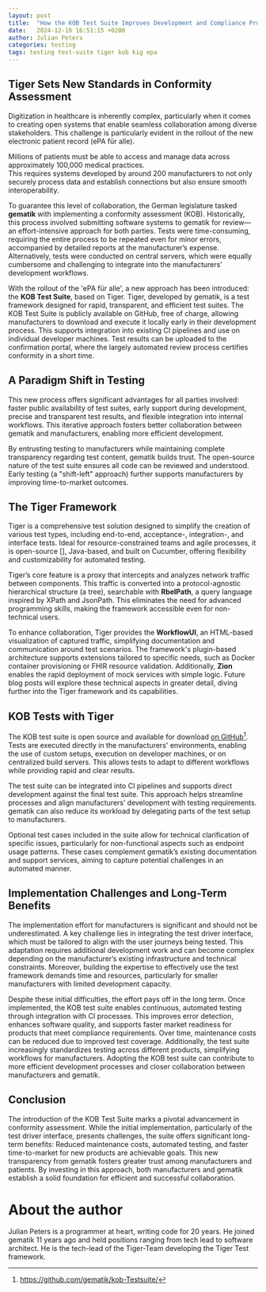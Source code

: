 ```yaml
---
layout: post
title:  "How the KOB Test Suite Improves Development and Compliance Processes"
date:   2024-12-16 16:51:15 +0200
author: Julian Peters
categories: testing
tags: testing test-suite tiger kob kig epa
---
```


## Tiger Sets New Standards in Conformity Assessment

Digitization in healthcare is inherently complex, particularly when it comes to creating open systems that enable seamless collaboration among diverse stakeholders. This challenge is particularly evident in the rollout of the new electronic patient record (ePA für alle).

Millions of patients must be able to access and manage data across approximately 100,000 medical practices.  
This requires systems developed by around 200 manufacturers to not only securely process data and establish connections but also ensure smooth interoperability.

To guarantee this level of collaboration, the German legislature tasked **gematik** with implementing a conformity assessment (KOB). Historically, this process involved submitting software systems to gematik for review—an effort-intensive approach for both parties. Tests were time-consuming, requiring the entire process to be repeated even for minor errors, accompanied by detailed reports at the manufacturer’s expense. Alternatively, tests were conducted on central servers, which were equally cumbersome and challenging to integrate into the manufacturers’ development workflows.

With the rollout of the 'ePA für alle', a new approach has been introduced: the **KOB Test Suite**, based on Tiger. Tiger, developed by gematik, is a test framework designed for rapid, transparent, and efficient test suites. The KOB Test Suite is publicly available on GitHub, free of charge, allowing manufacturers to download and execute it locally early in their development process. This supports integration into existing CI pipelines and use on individual developer machines. Test results can be uploaded to the confirmation portal, where the largely automated review process certifies conformity in a short time.

## A Paradigm Shift in Testing

This new process offers significant advantages for all parties involved: faster public availability of test suites, early support during development, precise and transparent test results, and flexible integration into internal workflows. This iterative approach fosters better collaboration between gematik and manufacturers, enabling more efficient development.

By entrusting testing to manufacturers while maintaining complete transparency regarding test content, gematik builds trust. The open-source nature of the test suite ensures all code can be reviewed and understood. Early testing (a "shift-left" approach) further supports manufacturers by improving time-to-market outcomes.

## The Tiger Framework

Tiger is a comprehensive test solution designed to simplify the creation of various test types, including end-to-end, acceptance-, integration-, and interface tests. Ideal for resource-constrained teams and agile processes, it is open-source [], Java-based, and built on Cucumber, offering flexibility and customizability for automated testing.

Tiger’s core feature is a proxy that intercepts and analyzes network traffic between components. This traffic is converted into a protocol-agnostic hierarchical structure (a tree), searchable with **RbelPath**, a query language inspired by XPath and JsonPath. This eliminates the need for advanced programming skills, making the framework accessible even for non-technical users.

To enhance collaboration, Tiger provides the **WorkflowUI**, an HTML-based visualization of captured traffic, simplifying documentation and communication around test scenarios. The framework's plugin-based architecture supports extensions tailored to specific needs, such as Docker container provisioning or FHIR resource validation. Additionally, **Zion** enables the rapid deployment of mock services with simple logic. Future blog posts will explore these technical aspects in greater detail, diving further into the Tiger framework and its capabilities.

## KOB Tests with Tiger

The KOB test suite is open source and available for download [on GitHub](https://github.com/gematik/kob-Testsuite/)[^1]. Tests are executed directly in the manufacturers' environments, enabling the use of custom setups, execution on developer machines, or on centralized build servers. This allows tests to adapt to different workflows while providing rapid and clear results.

The test suite can be integrated into CI pipelines and supports direct development against the final test suite. This approach helps streamline processes and align manufacturers’ development with testing requirements. gematik can also reduce its workload by delegating parts of the test setup to manufacturers.

Optional test cases included in the suite allow for technical clarification of specific issues, particularly for non-functional aspects such as endpoint usage patterns. These cases complement gematik’s existing documentation and support services, aiming to capture potential challenges in an automated manner.

## Implementation Challenges and Long-Term Benefits

The implementation effort for manufacturers is significant and should not be underestimated. A key challenge lies in integrating the test driver interface, which must be tailored to align with the user journeys being tested. This adaptation requires additional development work and can become complex depending on the manufacturer’s existing infrastructure and technical constraints. Moreover, building the expertise to effectively use the test framework demands time and resources, particularly for smaller manufacturers with limited development capacity.

Despite these initial difficulties, the effort pays off in the long term. Once implemented, the KOB test suite enables continuous, automated testing through integration with CI processes. This improves error detection, enhances software quality, and supports faster market readiness for products that meet compliance requirements. Over time, maintenance costs can be reduced due to improved test coverage. Additionally, the test suite increasingly standardizes testing across different products, simplifying workflows for manufacturers. Adopting the KOB test suite can contribute to more efficient development processes and closer collaboration between manufacturers and gematik.

## Conclusion

The introduction of the KOB Test Suite marks a pivotal advancement in conformity assessment. While the initial implementation, particularly of the test driver interface, presents challenges, the suite offers significant long-term benefits: Reduced maintenance costs, automated testing, and faster time-to-market for new products are achievable goals. This new transparency from gematik fosters greater trust among manufacturers and patients. By investing in this approach, both manufacturers and gematik establish a solid foundation for efficient and successful collaboration.

# About the author

Julian Peters is a programmer at heart, writing code for 20 years. He joined gematik 11 years ago and held positions ranging from tech lead to software architect. He is the tech-lead of the Tiger-Team developing the Tiger Test framework.

[^1]: <https://github.com/gematik/kob-Testsuite/>
[^2]: <https://github.com/gematik/app-Tiger>
